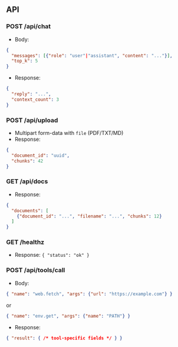 ## API

### POST /api/chat
- Body:
```json
{
  "messages": [{"role": "user"|"assistant", "content": "..."}],
  "top_k": 5
}
```
- Response:
```json
{
  "reply": "...",
  "context_count": 3
}
```

### POST /api/upload
- Multipart form-data with `file` (PDF/TXT/MD)
- Response:
```json
{
  "document_id": "uuid",
  "chunks": 42
}
```

### GET /api/docs
- Response:
```json
{
  "documents": [
    {"document_id": "...", "filename": "...", "chunks": 12}
  ]
}
```

### GET /healthz
- Response: `{ "status": "ok" }`

### POST /api/tools/call
- Body:
```json
{ "name": "web.fetch", "args": {"url": "https://example.com"} }
```
or
```json
{ "name": "env.get", "args": {"name": "PATH"} }
```
- Response:
```json
{ "result": { /* tool-specific fields */ } }
```



